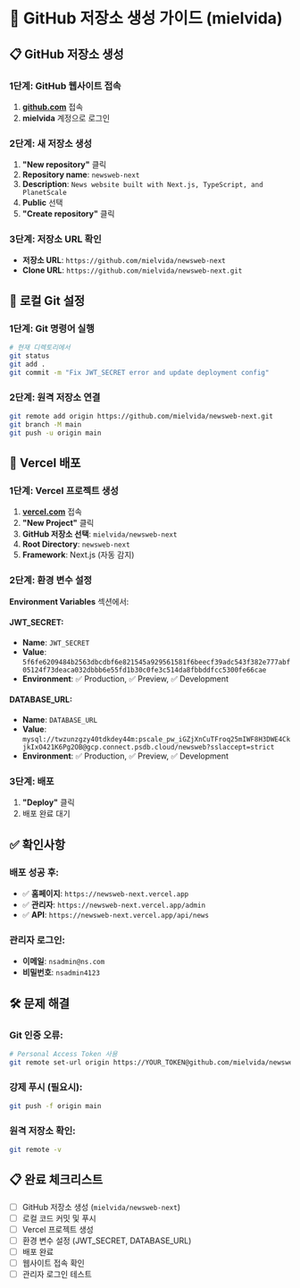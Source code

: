 # 🚀 GitHub 저장소 생성 가이드 (mielvida)

## 📋 GitHub 저장소 생성

### 1단계: GitHub 웹사이트 접속
1. **[github.com](https://github.com)** 접속
2. **mielvida** 계정으로 로그인

### 2단계: 새 저장소 생성
1. **"New repository"** 클릭
2. **Repository name**: `newsweb-next`
3. **Description**: `News website built with Next.js, TypeScript, and PlanetScale`
4. **Public** 선택
5. **"Create repository"** 클릭

### 3단계: 저장소 URL 확인
- **저장소 URL**: `https://github.com/mielvida/newsweb-next`
- **Clone URL**: `https://github.com/mielvida/newsweb-next.git`

## 🔧 로컬 Git 설정

### 1단계: Git 명령어 실행
```bash
# 현재 디렉토리에서
git status
git add .
git commit -m "Fix JWT_SECRET error and update deployment config"
```

### 2단계: 원격 저장소 연결
```bash
git remote add origin https://github.com/mielvida/newsweb-next.git
git branch -M main
git push -u origin main
```

## 🚀 Vercel 배포

### 1단계: Vercel 프로젝트 생성
1. **[vercel.com](https://vercel.com)** 접속
2. **"New Project"** 클릭
3. **GitHub 저장소 선택**: `mielvida/newsweb-next`
4. **Root Directory**: `newsweb-next`
5. **Framework**: Next.js (자동 감지)

### 2단계: 환경 변수 설정
**Environment Variables** 섹션에서:

#### JWT_SECRET:
- **Name**: `JWT_SECRET`
- **Value**: `5f6fe6209484b2563dbcdbf6e821545a929561581f6beecf39adc543f382e777abf05124f73deaca032dbbb6e55fd1b30c0fe3c514da8fbbddfcc5300fe66cae`
- **Environment**: ✅ Production, ✅ Preview, ✅ Development

#### DATABASE_URL:
- **Name**: `DATABASE_URL`
- **Value**: `mysql://twzunzgzy40tdkdey44m:pscale_pw_iGZjXnCuTFroq25mIWF8H3DWE4CkjkIxO421K6Pg2OB@gcp.connect.psdb.cloud/newsweb?sslaccept=strict`
- **Environment**: ✅ Production, ✅ Preview, ✅ Development

### 3단계: 배포
1. **"Deploy"** 클릭
2. 배포 완료 대기

## ✅ 확인사항

### 배포 성공 후:
- ✅ **홈페이지**: `https://newsweb-next.vercel.app`
- ✅ **관리자**: `https://newsweb-next.vercel.app/admin`
- ✅ **API**: `https://newsweb-next.vercel.app/api/news`

### 관리자 로그인:
- **이메일**: `nsadmin@ns.com`
- **비밀번호**: `nsadmin4123`

## 🛠️ 문제 해결

### Git 인증 오류:
```bash
# Personal Access Token 사용
git remote set-url origin https://YOUR_TOKEN@github.com/mielvida/newsweb-next.git
```

### 강제 푸시 (필요시):
```bash
git push -f origin main
```

### 원격 저장소 확인:
```bash
git remote -v
```

## 📋 완료 체크리스트

- [ ] GitHub 저장소 생성 (`mielvida/newsweb-next`)
- [ ] 로컬 코드 커밋 및 푸시
- [ ] Vercel 프로젝트 생성
- [ ] 환경 변수 설정 (JWT_SECRET, DATABASE_URL)
- [ ] 배포 완료
- [ ] 웹사이트 접속 확인
- [ ] 관리자 로그인 테스트 